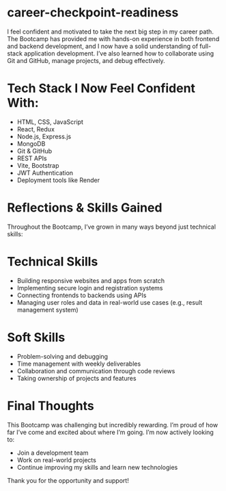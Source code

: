 # career-checkpoint-readiness
I feel confident and motivated to take the next big step in my career path. The Bootcamp has provided me with hands-on experience in both frontend and backend development, and I now have a solid understanding of full-stack application development. I’ve also learned how to collaborate using Git and GitHub, manage projects, and debug effectively.

# Tech Stack I Now Feel Confident With:
- HTML, CSS, JavaScript
- React, Redux
- Node.js, Express.js
- MongoDB
- Git & GitHub
- REST APIs
- Vite, Bootstrap
- JWT Authentication
- Deployment tools like Render

# Reflections & Skills Gained

Throughout the Bootcamp, I’ve grown in many ways beyond just technical skills:

#  Technical Skills
- Building responsive websites and apps from scratch
- Implementing secure login and registration systems
- Connecting frontends to backends using APIs
- Managing user roles and data in real-world use cases (e.g., result management system)

#  Soft Skills
- Problem-solving and debugging
- Time management with weekly deliverables
- Collaboration and communication through code reviews
- Taking ownership of projects and features

# Final Thoughts

This Bootcamp was challenging but incredibly rewarding. I’m proud of how far I’ve come and excited about where I’m going. I’m now actively looking to:
- Join a development team
- Work on real-world projects
- Continue improving my skills and learn new technologies

Thank you for the opportunity and support!
